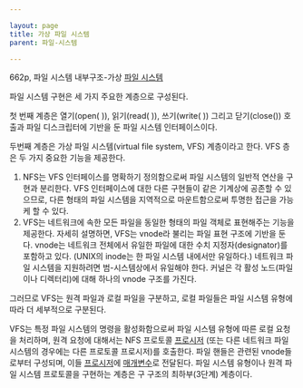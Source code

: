 ```yaml
---

layout: page
title: 가상 파일 시스템
parent: 파일-시스템

---
```



662p, 파일 시스템 내부구조-가상 [파일 시스템](파일-시스템.html)

파일 시스템 구현은 세 가지 주요한 계층으로 구성된다.

첫 번째 계층은 열기(open( )), 읽기(read( )), 쓰기(write( )) 그리고 닫기(close()) 호출과 파일 디스크립터에 기반을 둔 파일 시스템 인터페이스이다.

두번째 계층은 가상 파일 시스템(virtual file system, VFS) 계층이라고 한다.
VFS 층은 두 가지 중요한 기능을 제공한다.

1. NFS는 VFS 인터페이스를 명확하기 정의함으로써 파일 시스템의 일반적 연산을 구현과 분리한다. VFS 인터페이스에 대한 다른 구현들이 같은 기계상에 공존할 수 있으므로, 다른 형태의 파일 시스템을 지역적으로 마운트함으로써 투명한 접근을 가능케 할 수 있다.
2. VFS는 네트워크에 속한 모든 파일을 동일한 형태의 파일 객체로 표현해주는 기능을 제공한다. 자세히 설명하면, VFS는 vnode라 불리는 파일 표현 구조에 기반을 둔다. vnode는 네트워크 전체에서 유일한 파일에 대한 수치 지정자(designator)를 포함하고 있다. (UNIX의 inode는 한 파일 시스템 내에서만 유일하다.) 네트워크 파일 시스템을 지원하려면 범-시스템상에서 유일해야 한다. 커널은 각 활성 노드(파일이나 디렉터리)에 대해 하나의 vnode 구조를 가진다.

그러므로 VFS는 원격 파일과 로컬 파일을 구분하고, 로컬 파일들은 파일 시스템 유형에 따라 더 세부적으로 구분된다.

VFS는 특정 파일 시스템의 명령을 활성화함으로써 파일 시스템 유형에 따른 로컬 요청을 처리하며, 원격 요청에 대해서는 NFS 프로토콜 [프로시저](프로시저.html) (또는 다른 네트워크 파일 시스템의 경우에는 다른 프로토콜 프로시저)를 호출한다.
파일 핸들은 관련된 vnode들로부터 구성되며, 이들 [프로시저](프로시저.html)에 [매개변수](매개변수.html)로 전달된다. 파일 시스템 유형이나 원격 파일 시스템 프로토콜을 구현하는 계층은 구 구조의 최하부(3단계) 계층이다.
